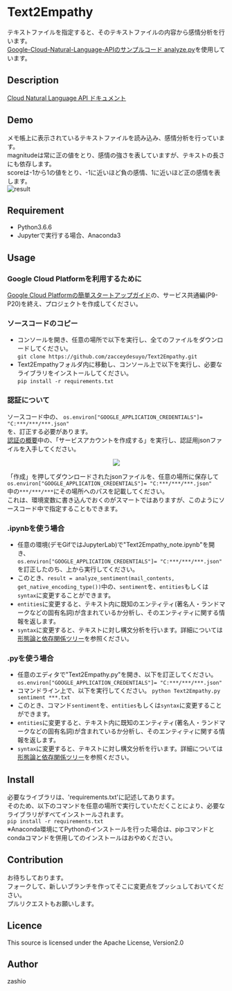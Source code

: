 Text2Empathy
====

テキストファイルを指定すると、そのテキストファイルの内容から感情分析を行います。  
[Google-Cloud-Natural-Language-APIのサンプルコード analyze.py](https://github.com/GoogleCloudPlatform/python-docs-samples/tree/master/language/api)を使用しています。  

## Description
[Cloud Natural Language API ドキュメント](https://cloud.google.com/natural-language/docs/)


## Demo
メモ帳上に表示されているテキストファイルを読み込み、感情分析を行っています。  
magnitudeは常に正の値をとり、感情の強さを表していますが、テキストの長さにも依存します。  
scoreは-1から1の値をとり、-1に近いほど負の感情、1に近いほど正の感情を表します。  
![result](https://github.com/zashio/Text2Empathy/blob/master/Text2EmpathyDemo.gif)  
  

## Requirement
- Python3.6.6  
- Jupyterで実行する場合、Anaconda3  


## Usage

### Google Cloud Platformを利用するために
[Google Cloud Platformの簡単スタートアップガイド](http://goo.gl/ua5fQw)の、サービス共通編(P9-P20)を終え、プロジェクトを作成してください。

### ソースコードのコピー
- コンソールを開き、任意の場所で以下を実行し、全てのファイルをダウンロードしてください。  
`git clone https://github.com/zacceydesuyo/Text2Empathy.git`  
- Text2Empathyフォルダ内に移動し、コンソール上で以下を実行し、必要なライブラリをインストールしてください。  
`pip install -r requirements.txt`   

### 認証について  
ソースコード中の、
`os.environ["GOOGLE_APPLICATION_CREDENTIALS"]= "C:***/***/***.json"`  
を、訂正する必要があります。  
[認証の概要](https://cloud.google.com/docs/authentication/getting-started)中の、「サービスアカウントを作成する」を実行し、認証用jsonファイルを入手してください。  
<div align="center">
<img src=https://github.com/zashio/Text2Empathy/blob/master/CreateServiceAccountKey.png "GetJson">
</div>
  
「作成」を押してダウンロードされたjsonファイルを、任意の場所に保存して  
`os.environ["GOOGLE_APPLICATION_CREDENTIALS"]= "C:***/***/***.json"`  
中の`***/***/***`にその場所へのパスを記載してください。  
これは、環境変数に書き込んでおくのがスマートではありますが、このようにソースコード中で指定することもできます。  
  
### .ipynbを使う場合
- 任意の環境(デモGifではJupyterLab)で"Text2Empathy_note.ipynb"を開き、  
`os.environ["GOOGLE_APPLICATION_CREDENTIALS"]= "C:***/***/***.json"`  
を訂正したのち、上から実行してください。  
- このとき、`result = analyze_sentiment(mail_contents, get_native_encoding_type())`中の、`sentiment`を、`entities`もしくは`syntax`に変更することができます。  
- `entities`に変更すると、テキスト内に既知のエンティティ(著名人・ランドマークなどの固有名詞)が含まれているか分析し、そのエンティティに関する情報を返します。  
- `syntax`に変更すると、テキストに対し構文分析を行います。詳細については[形態論と依存関係ツリー](https://cloud.google.com/natural-language/docs/morphology)を参照ください。  
  
### .pyを使う場合
- 任意のエディタで"Text2Empathy.py"を開き、以下を訂正してください。  
`os.environ["GOOGLE_APPLICATION_CREDENTIALS"]= "C:***/***/***.json"`  
- コマンドライン上で、以下を実行してください。
`python Text2Empathy.py sentiment ***.txt`
- このとき、コマンド`sentiment`を、`entities`もしくは`syntax`に変更することができます。  
- `entities`に変更すると、テキスト内に既知のエンティティ(著名人・ランドマークなどの固有名詞)が含まれているか分析し、そのエンティティに関する情報を返します。  
- `syntax`に変更すると、テキストに対し構文分析を行います。詳細については[形態論と依存関係ツリー](https://cloud.google.com/natural-language/docs/morphology)を参照ください。  

## Install
必要なライブラリは、'requirements.txt'に記述してあります。  
そのため、以下のコマンドを任意の場所で実行していただくことにより、必要なライブラリがすべてインストールされます。  
`pip install -r requirements.txt`  
※Anaconda環境にてPythonのインストールを行った場合は、pipコマンドとcondaコマンドを併用してのインストールはおやめください。


## Contribution  
お待ちしております。  
フォークして、新しいブランチを作ってそこに変更点をプッシュしておいてください。  
プルリクエストもお願いします。  

## Licence  
This source is licensed under the Apache License, Version2.0

## Author
zashio
